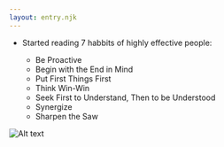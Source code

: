 ```yaml
---
layout: entry.njk
---
```


- Started reading 7 habbits of highly effective people:

    - Be Proactive
    - Begin with the End in Mind
    - Put First Things First
    - Think Win-Win
    - Seek First to Understand, Then to be Understood
    - Synergize
    - Sharpen the Saw

![Alt text](https://flowathletics.com/wp-content/uploads/2016/02/hiaku-deck.jpg "a title")
